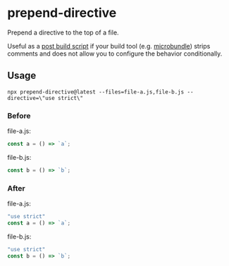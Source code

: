 # prepend-directive

Prepend a directive to the top of a file.

Useful as a [post build script](https://docs.npmjs.com/cli/v8/using-npm/scripts#pre--post-scripts) if your build tool (e.g. [microbundle](https://github.com/developit/microbundle)) strips comments and does not allow you to configure the behavior conditionally.

## Usage

```shell
npx prepend-directive@latest --files=file-a.js,file-b.js --directive=\"use strict\"
```

### Before

file-a.js:

```js
const a = () => `a`;
```

file-b.js:

```js
const b = () => `b`;
```

### After

file-a.js:

```js
"use strict"
const a = () => `a`;
```

file-b.js:

```js
"use strict"
const b = () => `b`;
```

